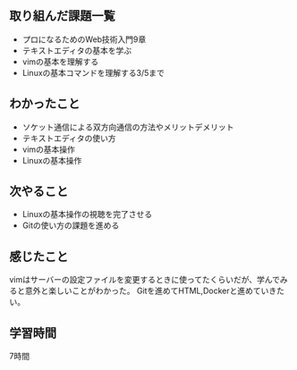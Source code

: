 ## 取り組んだ課題一覧
- プロになるためのWeb技術入門9章
- テキストエディタの基本を学ぶ
- vimの基本を理解する
- Linuxの基本コマンドを理解する3/5まで

## わかったこと
- ソケット通信による双方向通信の方法やメリットデメリット
- テキストエディタの使い方
- vimの基本操作
- Linuxの基本操作

## 次やること
- Linuxの基本操作の視聴を完了させる
- Gitの使い方の課題を進める

## 感じたこと
vimはサーバーの設定ファイルを変更するときに使ってたくらいだが、学んでみると意外と楽しいことがわかった。
Gitを進めてHTML,Dockerと進めていきたい。


## 学習時間
7時間